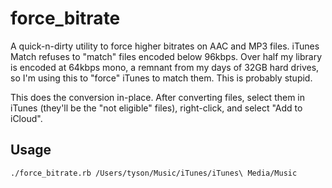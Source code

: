 force_bitrate
=============

A quick-n-dirty utility to force higher bitrates on AAC and MP3 files. iTunes
Match refuses to "match" files encoded below 96kbps. Over half my library is
encoded at 64kbps mono, a remnant from my days of 32GB hard drives, so I'm
using this to "force" iTunes to match them. This is probably stupid.

This does the conversion in-place. After converting files, select them in iTunes
(they'll be the "not eligible" files), right-click, and select "Add to iCloud".

Usage
-----

    ./force_bitrate.rb /Users/tyson/Music/iTunes/iTunes\ Media/Music

